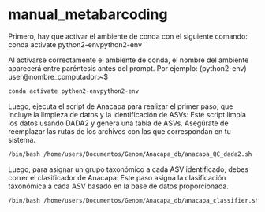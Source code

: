# manual_metabarcoding
Primero, hay que activar el ambiente de conda con el siguiente comando:
conda activate python2-envpython2-env

Al activarse correctamente el ambiente de conda, el nombre del ambiente aparecerá entre paréntesis antes del prompt.
Por ejemplo: (python2-env) user@nombre_computador:~$

```bash
conda activate python2-envpython2-env
```

Luego, ejecuta el script de Anacapa para realizar el primer paso, que incluye la limpieza de datos y la identificación de ASVs:
Este script limpia los datos usando DADA2 y genera una tabla de ASVs.
Asegúrate de reemplazar las rutas de los archivos con las que correspondan en tu sistema.

```bash
/bin/bash /home/users/Documentos/Genom/Anacapa_db/anacapa_QC_dada2.sh -i /home/users/Documentos/Genom/dexmul_arms_al -o /home/users/Documentos/Genom/out_anacapa -d /home/users/Documentos/Genom/Anacapa_db -a nextera -t Miseq -f /home/users/Documentos/Genom/Anacapa_db/forward_primers.txt -r /home/users/Documentos/Genom/Anacapa_db/reverse_primers.txt -e /home/users/Documentos/Genom/Anacapa_db/metabarcode_loci_min_merge_length.txt -g -l
 ```

Luego, para asignar un grupo taxonómico a cada ASV identificado, debes correr el clasificador de Anacapa:
Este paso asigna la clasificación taxonómica a cada ASV basado en la base de datos proporcionada.

```bash
/bin/bash /home/users/Documentos/Genom/Anacapa_db/anacapa_classifier.sh -o  /home/users/Documentos/Genom/out_anacapa/ -d /home/users/Documentos/Genom/Anacapa_db/ -l
```
